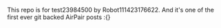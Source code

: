 This repo is for test23984500 by Robot111423176622. And it's one of the first ever git backed AirPair posts :{}